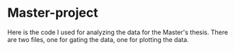 # Master-project

Here is the code I used for analyzing the data for the Master's thesis. There are two files, one for gating the data, one for plotting the data. 
